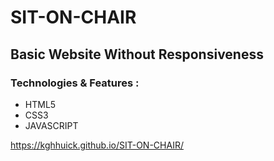 # SIT-ON-CHAIR

## Basic Website Without Responsiveness

### Technologies & Features :

* HTML5
* CSS3
* JAVASCRIPT

https://kghhuick.github.io/SIT-ON-CHAIR/
